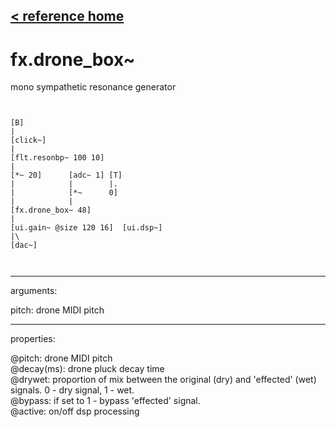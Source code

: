 [< reference home](ceammc_lib.html)
---

# fx.drone_box~


mono sympathetic resonance generator

```


[B]
|
[click~]
|
[flt.resonbp~ 100 10]
|
[*~ 20]      [adc~ 1] [T]
|            |        |.
|            [*~      0]
|            |
[fx.drone_box~ 48]
|
[ui.gain~ @size 120 16]  [ui.dsp~]
|\
[dac~]

            
```

---
arguments:

pitch: drone MIDI
            pitch<br>

---
properties:

@pitch: drone
            MIDI pitch<br>
@decay(ms): drone pluck decay time<br>
@drywet: 
            proportion of mix between the original (dry) and &#39;effected&#39; (wet) signals. 0 - dry
            signal, 1 - wet.<br>
@bypass: if set to 1 - bypass
            &#39;effected&#39; signal.<br>
@active: on/off dsp
            processing<br>

